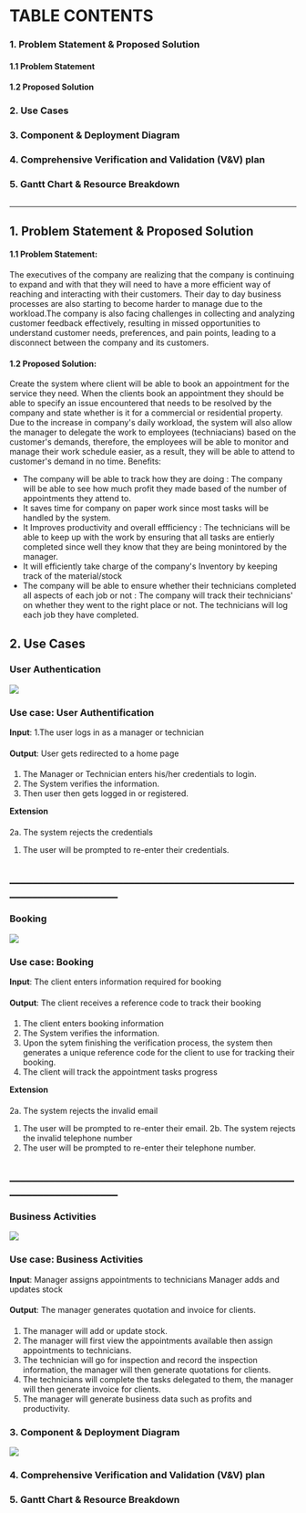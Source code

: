 # TABLE CONTENTS
### 1. Problem Statement & Proposed Solution
####   1.1 Problem Statement
####   1.2 Proposed Solution

### 2. Use Cases  

### 3. Component & Deployment Diagram

### 4. Comprehensive Verification and Validation (V&V) plan

### 5. Gantt Chart & Resource Breakdown
##
_________________________________________________________________________________________________________________________________________

## 1. Problem Statement & Proposed Solution
####   1.1 Problem Statement:
The executives of the company are realizing that the company is continuing to expand and with that they will need to have a more efficient way of reaching and interacting with their customers. Their day to day business processes are also starting to become harder to manage due to the workload.The company is also facing challenges in collecting and analyzing customer feedback effectively, resulting in missed opportunities to understand customer needs, preferences, and pain points, leading to a disconnect between the company and its customers.


####   1.2 Proposed Solution:
Create the system where client will be able to book an appointment for the service they need.
When the clients book an appointment they should be able to specify an issue encountered that needs to be resolved by the 
company and state whether is it for a commercial or residential property. Due to the increase in company's daily workload, the system will also allow the manager to delegate the work to employees (techniacians) based on the customer's demands, therefore, the employees will be able to monitor and manage their work schedule easier, as a result, they will be able to attend to customer's demand in no time. 
Benefits:

 - The company will be able to track how they are doing : The company will be able to see how much profit they made based of the number of appointments they attend to. 
 - It saves time for company on paper work since most tasks will be handled by the system.
 - It Improves productivity and overall effficiency : The technicians will be able to keep up with the work by ensuring that all tasks are entierly completed since well they know that they are being monintored by the manager.
 - It will efficiently take charge of the company's Inventory by keeping track of the material/stock 
 - The company will be able to ensure whether their technicians completed all aspects of each job or not : The company will track their technicians' on whether they went to the right place or not. The technicians will log each job they have completed.

## 2. Use Cases 
### User Authentication
 ![](images/D4/UseCases.svg) 
 ###  Use case: User Authentification

 **Input**: 1.The user logs in as a manager or technician 
 
 ####
 **Output**: User gets redirected to a home page
 ####

 1. The Manager or Technician enters his/her credentials to login.
 1. The System verifies the information.
 1. Then user then gets logged in or registered.

 **Extension**
 ####
 2a. The system rejects the credentials
1. The user will be prompted to re-enter their credentials.
## _____________________________________________________________________
### Booking
![](images/D4/Booking.svg)
 ###  Use case: Booking

 **Input**: The client enters information required for booking
 ####
 **Output**: The client receives a reference code to track their booking
 ####

 1. The client enters booking information
 1. The System verifies the information.
 1. Upon the sytem finishing the verification process, the system then generates a unique reference code for the client to use for tracking their booking.
 1. The client will track the appointment tasks progress

 **Extension**
 ####
 2a. The system rejects the invalid email 
1. The user will be prompted to re-enter their email.
2b. The system rejects the invalid telephone number
1. The user will be prompted to re-enter their telephone number.

## _____________________________________________________________________
### Business Activities
![](images/D4/BussinessActivity.svg)         
 ###  Use case: Business Activities

 **Input**: Manager assigns appointments to technicians
            Manager adds and updates stock
 ####
 **Output**: The manager generates quotation and invoice for clients.
 ####
 1. The manager will add or update stock.
 1. The manager will first view the appointments available then assign appointments to technicians.
 1. The technician will go for inspection and record the inspection information, the manager will then generate quotations for clients.
 1. The technicians will complete the tasks delegated to them, the manager will then generate invoice for clients.
 1. The manager will generate business data such as profits and productivity.

 ### 3. Component & Deployment Diagram
![](images/D4/ComponentDiagram.svg)
### 4. Comprehensive Verification and Validation (V&V) plan

### 5. Gantt Chart & Resource Breakdown